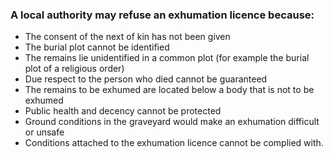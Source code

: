 ###  A local authority may refuse an exhumation licence because:

  * The consent of the next of kin has not been given 
  * The burial plot cannot be identified 
  * The remains lie unidentified in a common plot (for example the burial plot of a religious order) 
  * Due respect to the person who died cannot be guaranteed 
  * The remains to be exhumed are located below a body that is not to be exhumed 
  * Public health and decency cannot be protected 
  * Ground conditions in the graveyard would make an exhumation difficult or unsafe 
  * Conditions attached to the exhumation licence cannot be complied with. 
